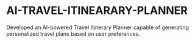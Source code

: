 # AI-TRAVEL-ITINEARARY-PLANNER
Developed an AI-powered Travel Itinerary Planner capable of generating personalized travel plans based on user  preferences.
